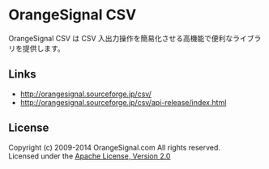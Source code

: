 OrangeSignal CSV
================

OrangeSignal CSV は CSV 入出力操作を簡易化させる高機能で便利なライブラリを提供します。

Links
-----

* <http://orangesignal.sourceforge.jp/csv/>
* <http://orangesignal.sourceforge.jp/csv/api-release/index.html>

License
-------

Copyright (c) 2009-2014 OrangeSignal.com All rights reserved.  
Licensed under the [Apache License, Version 2.0][Apache]

[Apache]: http://www.apache.org/licenses/LICENSE-2.0
